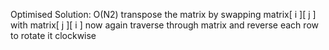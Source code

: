 Optimised Solution:     O(N2)
transpose the matrix by swapping matrix[ i ][ j ] with matrix[ j ][ i ]
now again traverse through matrix and reverse each row to rotate it clockwise